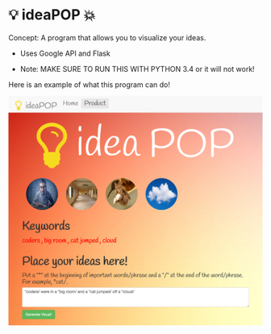 # :bulb: ideaPOP :boom:
Concept: A program that allows you to visualize your ideas. 

* Uses Google API and Flask

* Note: MAKE SURE TO RUN THIS WITH PYTHON  3.4 or it will not work!

Here is an example of what this program can do!

![alt tag](static/images/ideaPOPExample.png "ideaPOPScreenshot Image")
